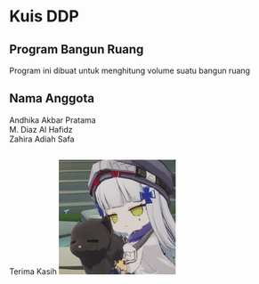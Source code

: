 # Kuis DDP
## Program Bangun Ruang
Program ini dibuat untuk menghitung volume suatu bangun ruang
## Nama Anggota
Andhika Akbar Pratama
<br/> M. Diaz Al Hafidz
<br/> Zahira Adiah Safa
##
Terima Kasih
![](https://github.com/Quekar/Gif-placeholder/blob/main/cat_gun.gif)
